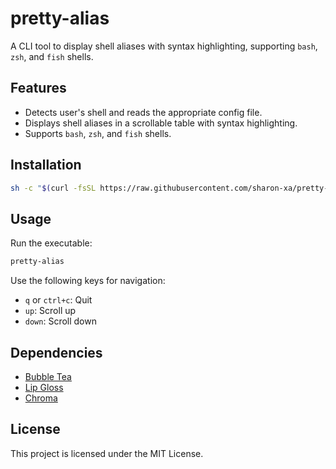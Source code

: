 # pretty-alias

A CLI tool to display shell aliases with syntax highlighting, supporting `bash`, `zsh`, and `fish` shells.

## Features

- Detects user's shell and reads the appropriate config file.
- Displays shell aliases in a scrollable table with syntax highlighting.
- Supports `bash`, `zsh`, and `fish` shells.

## Installation

```bash
sh -c "$(curl -fsSL https://raw.githubusercontent.com/sharon-xa/pretty-alias/main/install.sh)"
```

## Usage

Run the executable:
```sh
pretty-alias
```

Use the following keys for navigation:
- `q` or `ctrl+c`: Quit
- `up`: Scroll up
- `down`: Scroll down

## Dependencies

- [Bubble Tea](https://github.com/charmbracelet/bubbletea)
- [Lip Gloss](https://github.com/charmbracelet/lipgloss)
- [Chroma](https://github.com/alecthomas/chroma)

## License

This project is licensed under the MIT License.
